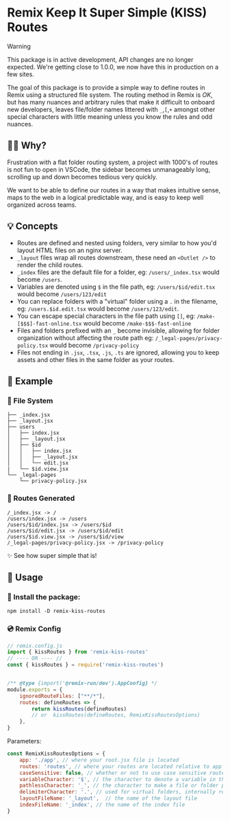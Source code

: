# Remix Keep It Super Simple (KISS) Routes

> [!WARNING]
> This package is in active development, API changes are no longer expected.
> We're getting close to 1.0.0, we now have this in production on a few sites.

The goal of this package is to provide a simple way to define routes in Remix using a structured file system.
The routing method in Remix is _OK_, but has many nuances and arbitrary rules that make it difficult to onboard new developers, leaves file/folder names littered with `_`,`[`,`+` amongst other special characters with little meaning unless you know the rules and odd nuances.

## 🤷‍♂️ Why?
Frustration with a flat folder routing system, a project with 1000's of routes is not fun to open in VSCode, the sidebar becomes unmanageably long, scrolling up and down becomes tedious very quickly.

We want to be able to define our routes in a way that makes intuitive sense, maps to the web in a logical predictable way, and is easy to keep well organized across teams.

## 💡 Concepts

- Routes are defined and nested using folders, very similar to how you'd layout HTML files on an nginx server.
- `_layout` files wrap all routes downstream, these need an `<Outlet />` to render the child routes.
- `_index` files are the default file for a folder, eg: `/users/_index.tsx` would become `/users`.
- Variables are denoted using `$` in the file path, eg: `/users/$id/edit.tsx` would become `/users/123/edit`
- You can replace folders with a "virtual" folder using a `.` in the filename, eg: `/users.$id.edit.tsx` would become `/users/123/edit`.
- You can escape special characters in the file path using `[]`, eg: `/make-[$$$]-fast-online.tsx` would become `/make-$$$-fast-online`
- Files and folders prefixed with an `_` become invisible, allowing for folder organization without affecting the route path eg: `/_legal-pages/privacy-policy.tsx` would become `/privacy-policy`
- Files not ending in `.jsx`, `.tsx`, `.js`, `.ts` are ignored, allowing you to keep assets and other files in the same folder as your routes.

## 🔮 Example

### 📂 File System
```
├── _index.jsx
├── _layout.jsx
├── users
│   ├── index.jsx
│   ├── _layout.jsx
│   ├── $id
│   │   ├── index.jsx
│   │   ├── _layout.jsx
│   │   └── edit.jsx
|   └── $id.view.jsx
└── _legal-pages
    └── privacy-policy.jsx
```

### 🧬 Routes Generated
```
/_index.jsx -> /
/users/index.jsx -> /users
/users/$id/index.jsx -> /users/$id
/users/$id/edit.jsx -> /users/$id/edit
/users/$id.view.jsx -> /users/$id/view
/_legal-pages/privacy-policy.jsx -> /privacy-policy
```
✨ See how super simple that is!

## 🔨 Usage

### 🚀 Install the package:
`npm install -D remix-kiss-routes`

### 💿 Remix Config
```js
// remix.config.js
import { kissRoutes } from 'remix-kiss-routes'
// ---- OR ---- //
const { kissRoutes } = require('remix-kiss-routes')


/** @type {import('@remix-run/dev').AppConfig} */
module.exports = {
    ignoredRouteFiles: ["**/*"],
    routes: defineRoutes => {
        return kissRoutes(defineRoutes)
        // or  kissRoutes(defineRoutes, RemixKissRoutesOptions)
    },
}
```

Parameters:
```js
const RemixKissRoutesOptions = {
    app: './app', // where your root.jsx file is located
    routes: 'routes', // where your routes are located relative to app
    caseSensitive: false, // whether or not to use case sensitive routes
    variableCharacter: '$', // the character to denote a variable in the route path
    pathlessCharacter: '_', // the character to make a file or folder pathless (invisible)
    delimiterCharacter: '.', // used for virtual folders, internally replaced with '/'
    layoutFileName: '_layout',  // the name of the layout file
    indexFileName: '_index', // the name of the index file
}
```
